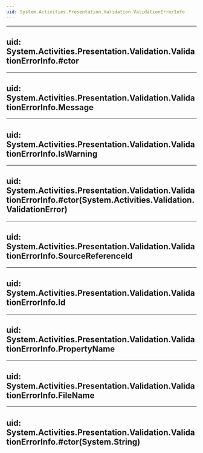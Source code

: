 ```yaml
---
uid: System.Activities.Presentation.Validation.ValidationErrorInfo
---
```


---
uid: System.Activities.Presentation.Validation.ValidationErrorInfo.#ctor
---

---
uid: System.Activities.Presentation.Validation.ValidationErrorInfo.Message
---

---
uid: System.Activities.Presentation.Validation.ValidationErrorInfo.IsWarning
---

---
uid: System.Activities.Presentation.Validation.ValidationErrorInfo.#ctor(System.Activities.Validation.ValidationError)
---

---
uid: System.Activities.Presentation.Validation.ValidationErrorInfo.SourceReferenceId
---

---
uid: System.Activities.Presentation.Validation.ValidationErrorInfo.Id
---

---
uid: System.Activities.Presentation.Validation.ValidationErrorInfo.PropertyName
---

---
uid: System.Activities.Presentation.Validation.ValidationErrorInfo.FileName
---

---
uid: System.Activities.Presentation.Validation.ValidationErrorInfo.#ctor(System.String)
---
